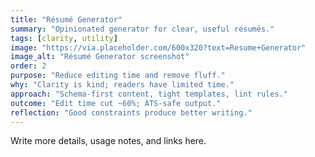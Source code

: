 ```yaml
---
title: "Résumé Generator"
summary: "Opinionated generator for clear, useful résumés."
tags: [clarity, utility]
image: "https://via.placeholder.com/600x320?text=Resume+Generator"
image_alt: "Résumé Generator screenshot"
order: 2
purpose: "Reduce editing time and remove fluff."
why: "Clarity is kind; readers have limited time."
approach: "Schema-first content, tight templates, lint rules."
outcome: "Edit time cut ~60%; ATS-safe output."
reflection: "Good constraints produce better writing."
---
```


Write more details, usage notes, and links here.

